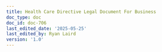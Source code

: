 ```yaml
---
title: Health Care Directive Legal Document For Business
doc_type: doc
doc_id: doc-706
last_edited_date: '2025-05-25'
last_edited_by: Ryan Laird
version: '1.0'
---
```



